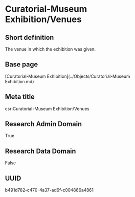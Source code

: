 # Curatorial-Museum Exhibition/Venues
## Short definition
The venue in which the exhibition was given.
## Base page
[Curatorial-Museum Exhibition](../Objects/Curatorial-Museum Exhibition.md)
## Meta title
csr:Curatorial-Museum Exhibition/Venues
## Research Admin Domain
True
## Research Data Domain
False
## UUID
b491d782-c470-4a37-ad6f-c004866a4861
